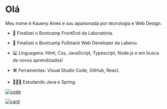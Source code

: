 


<h1 align="justify"> 
<!-- <img width="100" alt="Desenho perfil Kau " src="https://user-images.githubusercontent.com/63555634/88557975-4e92a700-d001-11ea-9a94-f8fdca4814d5.png">  -->
 Olá
</h1>

<p align="justify"> Meu nome é Kaueny Alves e sou apaixonada por tecnologia e  Web Design.



- 📝 Finalizei o Bootcamp FrontEnd da Laboratória.
 
- 📝 Finalizei o Bootcamp Fullstack Web Developer da Labenu.
 
- 💻 Linguagens: Html, Css, JavaScript, Typescript, Node.js e em busca de novos aprendizados!

- 🛠 Ferramentas: Visual Studio Code, GitHub, React. 

- 👩🏽‍💻 Estudando Java e Spring.
</p>


[![code](https://github-readme-stats.vercel.app/api/top-langs/?username=Kaueny-Alves&hide=html&layout=compact&theme=default)](https://github.com/Kaueny-Alves/)

[![card](https://github-readme-stats.vercel.app/api?username=Kaueny-Alves&theme=default)](https://github.com/Kaueny-Alves/)
<!--
**Kaueny-Alves/Kaueny-Alves** is a ✨ _special_ ✨ repository because its `README.md` (this file) appears on your GitHub profile.

